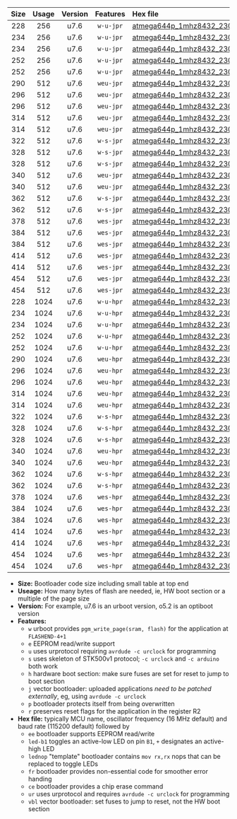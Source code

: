 |Size|Usage|Version|Features|Hex file|
|:-:|:-:|:-:|:-:|:--|
|228|256|u7.6|`w-u-jpr`|[atmega644p_1mhz8432_230400bps_ur_vbl.hex](https://raw.githubusercontent.com/stefanrueger/urboot/main//atmega644p_1mhz8432_230400bps_ur_vbl.hex)|
|234|256|u7.6|`w-u-jpr`|[atmega644p_1mhz8432_230400bps_led+b0_ur_vbl.hex](https://raw.githubusercontent.com/stefanrueger/urboot/main//atmega644p_1mhz8432_230400bps_led+b0_ur_vbl.hex)|
|234|256|u7.6|`w-u-jpr`|[atmega644p_1mhz8432_230400bps_lednop_ur_vbl.hex](https://raw.githubusercontent.com/stefanrueger/urboot/main//atmega644p_1mhz8432_230400bps_lednop_ur_vbl.hex)|
|252|256|u7.6|`w-u-jpr`|[atmega644p_1mhz8432_230400bps_led+b0_fr_ur_vbl.hex](https://raw.githubusercontent.com/stefanrueger/urboot/main//atmega644p_1mhz8432_230400bps_led+b0_fr_ur_vbl.hex)|
|252|256|u7.6|`w-u-jpr`|[atmega644p_1mhz8432_230400bps_lednop_fr_ur_vbl.hex](https://raw.githubusercontent.com/stefanrueger/urboot/main//atmega644p_1mhz8432_230400bps_lednop_fr_ur_vbl.hex)|
|290|512|u7.6|`weu-jpr`|[atmega644p_1mhz8432_230400bps_ee_ur_vbl.hex](https://raw.githubusercontent.com/stefanrueger/urboot/main//atmega644p_1mhz8432_230400bps_ee_ur_vbl.hex)|
|296|512|u7.6|`weu-jpr`|[atmega644p_1mhz8432_230400bps_ee_led+b0_ur_vbl.hex](https://raw.githubusercontent.com/stefanrueger/urboot/main//atmega644p_1mhz8432_230400bps_ee_led+b0_ur_vbl.hex)|
|296|512|u7.6|`weu-jpr`|[atmega644p_1mhz8432_230400bps_ee_lednop_ur_vbl.hex](https://raw.githubusercontent.com/stefanrueger/urboot/main//atmega644p_1mhz8432_230400bps_ee_lednop_ur_vbl.hex)|
|314|512|u7.6|`weu-jpr`|[atmega644p_1mhz8432_230400bps_ee_led+b0_fr_ur_vbl.hex](https://raw.githubusercontent.com/stefanrueger/urboot/main//atmega644p_1mhz8432_230400bps_ee_led+b0_fr_ur_vbl.hex)|
|314|512|u7.6|`weu-jpr`|[atmega644p_1mhz8432_230400bps_ee_lednop_fr_ur_vbl.hex](https://raw.githubusercontent.com/stefanrueger/urboot/main//atmega644p_1mhz8432_230400bps_ee_lednop_fr_ur_vbl.hex)|
|322|512|u7.6|`w-s-jpr`|[atmega644p_1mhz8432_230400bps_vbl.hex](https://raw.githubusercontent.com/stefanrueger/urboot/main//atmega644p_1mhz8432_230400bps_vbl.hex)|
|328|512|u7.6|`w-s-jpr`|[atmega644p_1mhz8432_230400bps_led+b0_vbl.hex](https://raw.githubusercontent.com/stefanrueger/urboot/main//atmega644p_1mhz8432_230400bps_led+b0_vbl.hex)|
|328|512|u7.6|`w-s-jpr`|[atmega644p_1mhz8432_230400bps_lednop_vbl.hex](https://raw.githubusercontent.com/stefanrueger/urboot/main//atmega644p_1mhz8432_230400bps_lednop_vbl.hex)|
|340|512|u7.6|`weu-jpr`|[atmega644p_1mhz8432_230400bps_ee_led+b0_fr_ce_ur_vbl.hex](https://raw.githubusercontent.com/stefanrueger/urboot/main//atmega644p_1mhz8432_230400bps_ee_led+b0_fr_ce_ur_vbl.hex)|
|340|512|u7.6|`weu-jpr`|[atmega644p_1mhz8432_230400bps_ee_lednop_fr_ce_ur_vbl.hex](https://raw.githubusercontent.com/stefanrueger/urboot/main//atmega644p_1mhz8432_230400bps_ee_lednop_fr_ce_ur_vbl.hex)|
|362|512|u7.6|`w-s-jpr`|[atmega644p_1mhz8432_230400bps_led+b0_fr_vbl.hex](https://raw.githubusercontent.com/stefanrueger/urboot/main//atmega644p_1mhz8432_230400bps_led+b0_fr_vbl.hex)|
|362|512|u7.6|`w-s-jpr`|[atmega644p_1mhz8432_230400bps_lednop_fr_vbl.hex](https://raw.githubusercontent.com/stefanrueger/urboot/main//atmega644p_1mhz8432_230400bps_lednop_fr_vbl.hex)|
|378|512|u7.6|`wes-jpr`|[atmega644p_1mhz8432_230400bps_ee_vbl.hex](https://raw.githubusercontent.com/stefanrueger/urboot/main//atmega644p_1mhz8432_230400bps_ee_vbl.hex)|
|384|512|u7.6|`wes-jpr`|[atmega644p_1mhz8432_230400bps_ee_led+b0_vbl.hex](https://raw.githubusercontent.com/stefanrueger/urboot/main//atmega644p_1mhz8432_230400bps_ee_led+b0_vbl.hex)|
|384|512|u7.6|`wes-jpr`|[atmega644p_1mhz8432_230400bps_ee_lednop_vbl.hex](https://raw.githubusercontent.com/stefanrueger/urboot/main//atmega644p_1mhz8432_230400bps_ee_lednop_vbl.hex)|
|414|512|u7.6|`wes-jpr`|[atmega644p_1mhz8432_230400bps_ee_led+b0_fr_vbl.hex](https://raw.githubusercontent.com/stefanrueger/urboot/main//atmega644p_1mhz8432_230400bps_ee_led+b0_fr_vbl.hex)|
|414|512|u7.6|`wes-jpr`|[atmega644p_1mhz8432_230400bps_ee_lednop_fr_vbl.hex](https://raw.githubusercontent.com/stefanrueger/urboot/main//atmega644p_1mhz8432_230400bps_ee_lednop_fr_vbl.hex)|
|454|512|u7.6|`wes-jpr`|[atmega644p_1mhz8432_230400bps_ee_led+b0_fr_ce_vbl.hex](https://raw.githubusercontent.com/stefanrueger/urboot/main//atmega644p_1mhz8432_230400bps_ee_led+b0_fr_ce_vbl.hex)|
|454|512|u7.6|`wes-jpr`|[atmega644p_1mhz8432_230400bps_ee_lednop_fr_ce_vbl.hex](https://raw.githubusercontent.com/stefanrueger/urboot/main//atmega644p_1mhz8432_230400bps_ee_lednop_fr_ce_vbl.hex)|
|228|1024|u7.6|`w-u-hpr`|[atmega644p_1mhz8432_230400bps_ur.hex](https://raw.githubusercontent.com/stefanrueger/urboot/main//atmega644p_1mhz8432_230400bps_ur.hex)|
|234|1024|u7.6|`w-u-hpr`|[atmega644p_1mhz8432_230400bps_led+b0_ur.hex](https://raw.githubusercontent.com/stefanrueger/urboot/main//atmega644p_1mhz8432_230400bps_led+b0_ur.hex)|
|234|1024|u7.6|`w-u-hpr`|[atmega644p_1mhz8432_230400bps_lednop_ur.hex](https://raw.githubusercontent.com/stefanrueger/urboot/main//atmega644p_1mhz8432_230400bps_lednop_ur.hex)|
|252|1024|u7.6|`w-u-hpr`|[atmega644p_1mhz8432_230400bps_led+b0_fr_ur.hex](https://raw.githubusercontent.com/stefanrueger/urboot/main//atmega644p_1mhz8432_230400bps_led+b0_fr_ur.hex)|
|252|1024|u7.6|`w-u-hpr`|[atmega644p_1mhz8432_230400bps_lednop_fr_ur.hex](https://raw.githubusercontent.com/stefanrueger/urboot/main//atmega644p_1mhz8432_230400bps_lednop_fr_ur.hex)|
|290|1024|u7.6|`weu-hpr`|[atmega644p_1mhz8432_230400bps_ee_ur.hex](https://raw.githubusercontent.com/stefanrueger/urboot/main//atmega644p_1mhz8432_230400bps_ee_ur.hex)|
|296|1024|u7.6|`weu-hpr`|[atmega644p_1mhz8432_230400bps_ee_led+b0_ur.hex](https://raw.githubusercontent.com/stefanrueger/urboot/main//atmega644p_1mhz8432_230400bps_ee_led+b0_ur.hex)|
|296|1024|u7.6|`weu-hpr`|[atmega644p_1mhz8432_230400bps_ee_lednop_ur.hex](https://raw.githubusercontent.com/stefanrueger/urboot/main//atmega644p_1mhz8432_230400bps_ee_lednop_ur.hex)|
|314|1024|u7.6|`weu-hpr`|[atmega644p_1mhz8432_230400bps_ee_led+b0_fr_ur.hex](https://raw.githubusercontent.com/stefanrueger/urboot/main//atmega644p_1mhz8432_230400bps_ee_led+b0_fr_ur.hex)|
|314|1024|u7.6|`weu-hpr`|[atmega644p_1mhz8432_230400bps_ee_lednop_fr_ur.hex](https://raw.githubusercontent.com/stefanrueger/urboot/main//atmega644p_1mhz8432_230400bps_ee_lednop_fr_ur.hex)|
|322|1024|u7.6|`w-s-hpr`|[atmega644p_1mhz8432_230400bps.hex](https://raw.githubusercontent.com/stefanrueger/urboot/main//atmega644p_1mhz8432_230400bps.hex)|
|328|1024|u7.6|`w-s-hpr`|[atmega644p_1mhz8432_230400bps_led+b0.hex](https://raw.githubusercontent.com/stefanrueger/urboot/main//atmega644p_1mhz8432_230400bps_led+b0.hex)|
|328|1024|u7.6|`w-s-hpr`|[atmega644p_1mhz8432_230400bps_lednop.hex](https://raw.githubusercontent.com/stefanrueger/urboot/main//atmega644p_1mhz8432_230400bps_lednop.hex)|
|340|1024|u7.6|`weu-hpr`|[atmega644p_1mhz8432_230400bps_ee_led+b0_fr_ce_ur.hex](https://raw.githubusercontent.com/stefanrueger/urboot/main//atmega644p_1mhz8432_230400bps_ee_led+b0_fr_ce_ur.hex)|
|340|1024|u7.6|`weu-hpr`|[atmega644p_1mhz8432_230400bps_ee_lednop_fr_ce_ur.hex](https://raw.githubusercontent.com/stefanrueger/urboot/main//atmega644p_1mhz8432_230400bps_ee_lednop_fr_ce_ur.hex)|
|362|1024|u7.6|`w-s-hpr`|[atmega644p_1mhz8432_230400bps_led+b0_fr.hex](https://raw.githubusercontent.com/stefanrueger/urboot/main//atmega644p_1mhz8432_230400bps_led+b0_fr.hex)|
|362|1024|u7.6|`w-s-hpr`|[atmega644p_1mhz8432_230400bps_lednop_fr.hex](https://raw.githubusercontent.com/stefanrueger/urboot/main//atmega644p_1mhz8432_230400bps_lednop_fr.hex)|
|378|1024|u7.6|`wes-hpr`|[atmega644p_1mhz8432_230400bps_ee.hex](https://raw.githubusercontent.com/stefanrueger/urboot/main//atmega644p_1mhz8432_230400bps_ee.hex)|
|384|1024|u7.6|`wes-hpr`|[atmega644p_1mhz8432_230400bps_ee_led+b0.hex](https://raw.githubusercontent.com/stefanrueger/urboot/main//atmega644p_1mhz8432_230400bps_ee_led+b0.hex)|
|384|1024|u7.6|`wes-hpr`|[atmega644p_1mhz8432_230400bps_ee_lednop.hex](https://raw.githubusercontent.com/stefanrueger/urboot/main//atmega644p_1mhz8432_230400bps_ee_lednop.hex)|
|414|1024|u7.6|`wes-hpr`|[atmega644p_1mhz8432_230400bps_ee_led+b0_fr.hex](https://raw.githubusercontent.com/stefanrueger/urboot/main//atmega644p_1mhz8432_230400bps_ee_led+b0_fr.hex)|
|414|1024|u7.6|`wes-hpr`|[atmega644p_1mhz8432_230400bps_ee_lednop_fr.hex](https://raw.githubusercontent.com/stefanrueger/urboot/main//atmega644p_1mhz8432_230400bps_ee_lednop_fr.hex)|
|454|1024|u7.6|`wes-hpr`|[atmega644p_1mhz8432_230400bps_ee_led+b0_fr_ce.hex](https://raw.githubusercontent.com/stefanrueger/urboot/main//atmega644p_1mhz8432_230400bps_ee_led+b0_fr_ce.hex)|
|454|1024|u7.6|`wes-hpr`|[atmega644p_1mhz8432_230400bps_ee_lednop_fr_ce.hex](https://raw.githubusercontent.com/stefanrueger/urboot/main//atmega644p_1mhz8432_230400bps_ee_lednop_fr_ce.hex)|

- **Size:** Bootloader code size including small table at top end
- **Useage:** How many bytes of flash are needed, ie, HW boot section or a multiple of the page size
- **Version:** For example, u7.6 is an urboot version, o5.2 is an optiboot version
- **Features:**
  + `w` urboot provides `pgm_write_page(sram, flash)` for the application at `FLASHEND-4+1`
  + `e` EEPROM read/write support
  + `u` uses urprotocol requiring `avrdude -c urclock` for programming
  + `s` uses skeleton of STK500v1 protocol; `-c urclock` and `-c arduino` both work
  + `h` hardware boot section: make sure fuses are set for reset to jump to boot section
  + `j` vector bootloader: uploaded applications *need to be patched externally*, eg, using `avrdude -c urclock`
  + `p` bootloader protects itself from being overwritten
  + `r` preserves reset flags for the application in the register R2
- **Hex file:** typically MCU name, oscillator frequency (16 MHz default) and baud rate (115200 default) followed by
  + `ee` bootloader supports EEPROM read/write
  + `led-b1` toggles an active-low LED on pin `B1`, `+` designates an active-high LED
  + `lednop` "template" bootloader contains `mov rx,rx` nops that can be replaced to toggle LEDs
  + `fr` bootloader provides non-essential code for smoother error handing
  + `ce` bootloader provides a chip erase command
  + `ur` uses urprotocol and requires `avrdude -c urclock` for programming
  + `vbl` vector bootloader: set fuses to jump to reset, not the HW boot section
